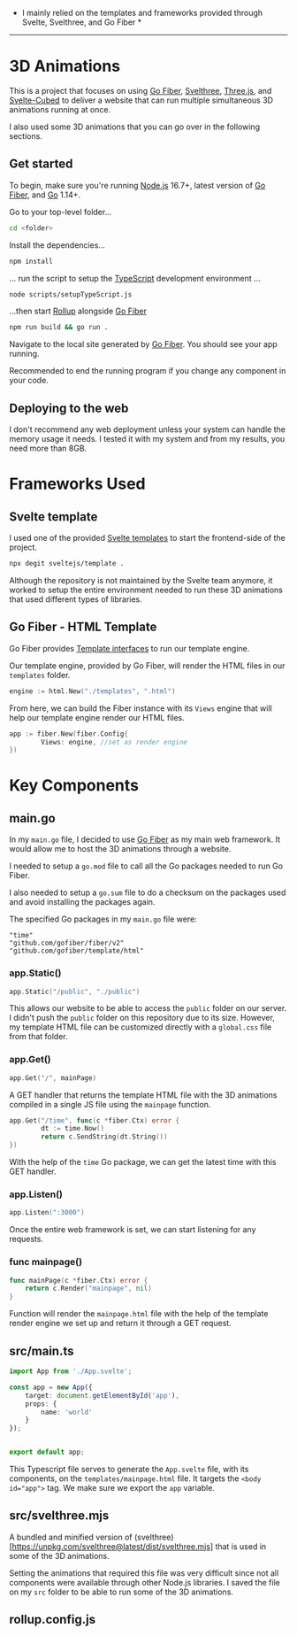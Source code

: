 * I mainly relied on the templates and frameworks provided through Svelte, Svelthree, and Go Fiber *

---

# 3D Animations

This is a project that focuses on using [Go Fiber](https://docs.gofiber.io/), [Svelthree](https://svelthree.dev/), [Three.js](https://threejs.org/), 
and [Svelte-Cubed](https://github.com/Rich-Harris/svelte-cubed?ref=madewithsvelte.com) to deliver a website that can run multiple simultaneous 3D animations running at once.

I also used some 3D animations that you can go over in the following sections.


## Get started

To begin, make sure you're running [Node.js](https://nodejs.org) 16.7+, latest version of [Go Fiber](https://docs.gofiber.io/), and [Go](https://go.dev/) 1.14+.

Go to your top-level folder...
 ```bash
 cd <folder>
 ```

Install the dependencies...
```bash
npm install
```

... run the script to setup the [TypeScript](https://www.typescriptlang.org/) development environment ...
```bash
node scripts/setupTypeScript.js
```

...then start [Rollup](https://rollupjs.org) alongside [Go Fiber](https://docs.gofiber.io/)

```bash
npm run build && go run .
```

Navigate to the local site generated by [Go Fiber](http://127.0.0.1:3000). You should see your app running. 

Recommended to end the running program if you change any component in your code.

## Deploying to the web

I don't recommend any web deployment unless your system can handle the memory usage it needs. I tested it with my system and from my results, you need more than 8GB.

# Frameworks Used

## Svelte template

I used one of the provided [Svelte templates](https://github.com/sveltejs/template) to start the frontend-side of the project. 
```bash
npx degit sveltejs/template .
```
Although the repository is not maintained by the Svelte team anymore, it worked to setup the entire environment needed to run these 3D animations that used different types of libraries.

## Go Fiber - HTML Template

Go Fiber provides [Template interfaces](https://docs.gofiber.io/guide/templates) to run our template engine.

Our template engine, provided by Go Fiber, will render the HTML files in our ```templates``` folder. 
```go
engine := html.New("./templates", ".html")
```

From here, we can build the Fiber instance with its ```Views``` engine that will help our template engine render our HTML files.
```go
app := fiber.New(fiber.Config{
		Views: engine, //set as render engine
})
```
# Key Components

## main.go

In my ```main.go``` file, I decided to use [Go Fiber](https://docs.gofiber.io/) as my main web framework. It would allow me to host the 3D animations through a website. 

I needed to setup a ```go.mod``` file to call all the Go packages needed to run Go Fiber.

I also needed to setup a ```go.sum``` file to do a checksum on the packages used and avoid installing the packages again.

The specified Go packages in my ```main.go``` file were:
```
"time"
"github.com/gofiber/fiber/v2"
"github.com/gofiber/template/html"
```

### app.Static()
```go
app.Static("/public", "./public")
```
This allows our website to be able to access the ```public``` folder on our server. I didn't push the ```public``` folder on this repository due to its size. However, my template HTML file can be customized directly with a ```global.css``` file from that folder.

### app.Get()
```go
app.Get("/", mainPage)
```
A GET handler that returns the template HTML file with the 3D animations compiled in a single JS file using the ```mainpage``` function.

```go
app.Get("/time", func(c *fiber.Ctx) error {
		dt := time.Now()
		return c.SendString(dt.String())
})
```
With the help of the ```time``` Go package, we can get the latest time with this GET handler.

### app.Listen()
```go
app.Listen(":3000")
```
Once the entire web framework is set, we can start listening for any requests. 

### func mainpage()
```go
func mainPage(c *fiber.Ctx) error {
	return c.Render("mainpage", nil)
}
``` 
Function will render the ```mainpage.html``` file with the help of the template render engine we set up and return it through a GET request.

## src/main.ts
```ts
import App from './App.svelte';

const app = new App({
	target: document.getElementById('app'),
	props: {
		name: 'world'
	}
});


export default app;
```
This Typescript file serves to generate the ```App.svelte``` file, with its components, on the ```templates/mainpage.html``` file. It targets the ```<body id="app">``` tag. We make sure we export the ```app``` variable.

## src/svelthree.mjs
A bundled and minified version of (svelthree)[https://unpkg.com/svelthree@latest/dist/svelthree.mjs] that is used in some of the 3D animations. 

Setting the animations that required this file was very difficult since not all components were available through other Node.js libraries. I saved the file on my ```src``` folder to be able to run some of the 3D animations.

## rollup.config.js



 

